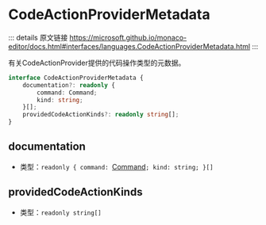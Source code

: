# CodeActionProviderMetadata
        
::: details 原文链接
https://microsoft.github.io/monaco-editor/docs.html#interfaces/languages.CodeActionProviderMetadata.html
:::

有关CodeActionProvider提供的代码操作类型的元数据。

```ts
interface CodeActionProviderMetadata {
    documentation?: readonly {
        command: Command;
        kind: string;
    }[];
    providedCodeActionKinds?: readonly string[];
}
```

## documentation
- 类型：`readonly { command: `[Command](/api/languages/Command.md)`; kind: string; }[]`

## providedCodeActionKinds
- 类型：`readonly string[]`
